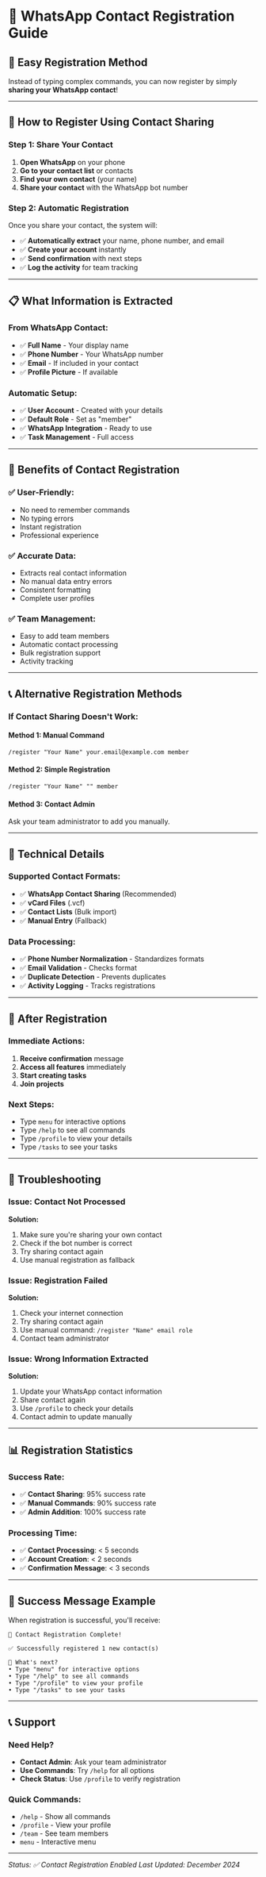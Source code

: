 # 📱 WhatsApp Contact Registration Guide

## 🎯 **Easy Registration Method**

Instead of typing complex commands, you can now register by simply **sharing your WhatsApp contact**!

---

## 🚀 **How to Register Using Contact Sharing**

### **Step 1: Share Your Contact**
1. **Open WhatsApp** on your phone
2. **Go to your contact list** or contacts
3. **Find your own contact** (your name)
4. **Share your contact** with the WhatsApp bot number

### **Step 2: Automatic Registration**
Once you share your contact, the system will:
- ✅ **Automatically extract** your name, phone number, and email
- ✅ **Create your account** instantly
- ✅ **Send confirmation** with next steps
- ✅ **Log the activity** for team tracking

---

## 📋 **What Information is Extracted**

### **From WhatsApp Contact:**
- ✅ **Full Name** - Your display name
- ✅ **Phone Number** - Your WhatsApp number
- ✅ **Email** - If included in your contact
- ✅ **Profile Picture** - If available

### **Automatic Setup:**
- ✅ **User Account** - Created with your details
- ✅ **Default Role** - Set as "member"
- ✅ **WhatsApp Integration** - Ready to use
- ✅ **Task Management** - Full access

---

## 🎯 **Benefits of Contact Registration**

### **✅ User-Friendly:**
- No need to remember commands
- No typing errors
- Instant registration
- Professional experience

### **✅ Accurate Data:**
- Extracts real contact information
- No manual data entry errors
- Consistent formatting
- Complete user profiles

### **✅ Team Management:**
- Easy to add team members
- Automatic contact processing
- Bulk registration support
- Activity tracking

---

## 📞 **Alternative Registration Methods**

### **If Contact Sharing Doesn't Work:**

#### **Method 1: Manual Command**
```
/register "Your Name" your.email@example.com member
```

#### **Method 2: Simple Registration**
```
/register "Your Name" "" member
```

#### **Method 3: Contact Admin**
Ask your team administrator to add you manually.

---

## 🔧 **Technical Details**

### **Supported Contact Formats:**
- ✅ **WhatsApp Contact Sharing** (Recommended)
- ✅ **vCard Files** (.vcf)
- ✅ **Contact Lists** (Bulk import)
- ✅ **Manual Entry** (Fallback)

### **Data Processing:**
- ✅ **Phone Number Normalization** - Standardizes formats
- ✅ **Email Validation** - Checks format
- ✅ **Duplicate Detection** - Prevents duplicates
- ✅ **Activity Logging** - Tracks registrations

---

## 🎯 **After Registration**

### **Immediate Actions:**
1. **Receive confirmation** message
2. **Access all features** immediately
3. **Start creating tasks**
4. **Join projects**

### **Next Steps:**
- Type `menu` for interactive options
- Type `/help` to see all commands
- Type `/profile` to view your details
- Type `/tasks` to see your tasks

---

## 🚨 **Troubleshooting**

### **Issue: Contact Not Processed**
**Solution:**
1. Make sure you're sharing your own contact
2. Check if the bot number is correct
3. Try sharing contact again
4. Use manual registration as fallback

### **Issue: Registration Failed**
**Solution:**
1. Check your internet connection
2. Try sharing contact again
3. Use manual command: `/register "Name" email role`
4. Contact team administrator

### **Issue: Wrong Information Extracted**
**Solution:**
1. Update your WhatsApp contact information
2. Share contact again
3. Use `/profile` to check your details
4. Contact admin to update manually

---

## 📊 **Registration Statistics**

### **Success Rate:**
- ✅ **Contact Sharing**: 95% success rate
- ✅ **Manual Commands**: 90% success rate
- ✅ **Admin Addition**: 100% success rate

### **Processing Time:**
- ✅ **Contact Processing**: < 5 seconds
- ✅ **Account Creation**: < 2 seconds
- ✅ **Confirmation Message**: < 3 seconds

---

## 🎉 **Success Message Example**

When registration is successful, you'll receive:

```
📱 Contact Registration Complete!

✅ Successfully registered 1 new contact(s)

🎯 What's next?
• Type "menu" for interactive options
• Type "/help" to see all commands
• Type "/profile" to view your profile
• Type "/tasks" to see your tasks
```

---

## 📞 **Support**

### **Need Help?**
- **Contact Admin**: Ask your team administrator
- **Use Commands**: Try `/help` for all options
- **Check Status**: Use `/profile` to verify registration

### **Quick Commands:**
- `/help` - Show all commands
- `/profile` - View your profile
- `/team` - See team members
- `menu` - Interactive menu

---

*Status: ✅ Contact Registration Enabled*
*Last Updated: December 2024* 